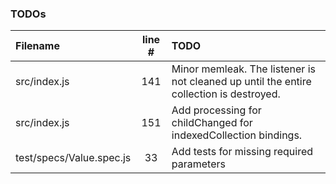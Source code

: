 ### TODOs
| Filename | line # | TODO
|:------|:------:|:------
| src/index.js | 141 | Minor memleak. The listener is not cleaned up until the entire collection is destroyed.
| src/index.js | 151 | Add processing for childChanged for indexedCollection bindings.
| test/specs/Value.spec.js | 33 | Add tests for missing required parameters

